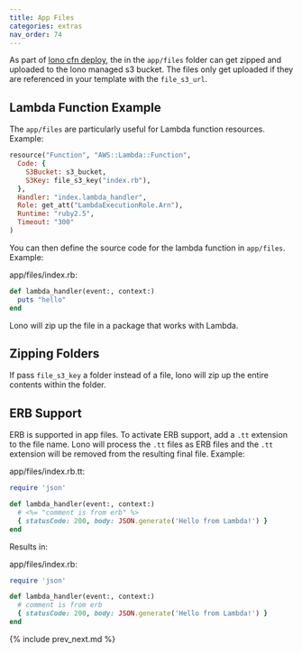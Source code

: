 ```yaml
---
title: App Files
categories: extras
nav_order: 74
---
```


As part of [lono cfn deploy](/reference/lono-cfn-deploy/), the in the `app/files` folder can get zipped and uploaded to the lono managed s3 bucket. The files only get uploaded if they are referenced in your template with the `file_s3_url`.

## Lambda Function Example

The `app/files` are particularly useful for Lambda function resources.   Example:

```ruby
resource("Function", "AWS::Lambda::Function",
  Code: {
    S3Bucket: s3_bucket,
    S3Key: file_s3_key("index.rb"),
  },
  Handler: "index.lambda_handler",
  Role: get_att("LambdaExecutionRole.Arn"),
  Runtime: "ruby2.5",
  Timeout: "300"
)
```

You can then define the source code for the lambda function in `app/files`.  Example:

app/files/index.rb:

```ruby
def lambda_handler(event:, context:)
  puts "hello"
end
```

Lono will zip up the file in a package that works with Lambda.

## Zipping Folders

If pass `file_s3_key` a folder instead of a file, lono will zip up the entire contents within the folder.

## ERB Support

ERB is supported in app files. To activate ERB support, add a `.tt` extension to the file name. Lono will process the `.tt` files as ERB files and the `.tt` extension will be removed from the resulting final file.  Example:

app/files/index.rb.tt:

```ruby
require 'json'

def lambda_handler(event:, context:)
  # <%= "comment is from erb" %>
  { statusCode: 200, body: JSON.generate('Hello from Lambda!') }
end
```

Results in:

app/files/index.rb:

```ruby
require 'json'

def lambda_handler(event:, context:)
  # comment is from erb
  { statusCode: 200, body: JSON.generate('Hello from Lambda!') }
end
```

{% include prev_next.md %}
